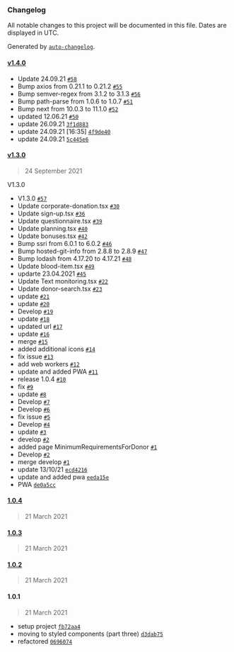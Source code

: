 ### Changelog

All notable changes to this project will be documented in this file. Dates are displayed in UTC.

Generated by [`auto-changelog`](https://github.com/CookPete/auto-changelog).

#### [v1.4.0](https://github.com/open-priorities/donor.md-frontend/compare/v1.3.0...v1.4.0)

- Update 24.09.21 [`#58`](https://github.com/open-priorities/donor.md-frontend/pull/58)
- Bump axios from 0.21.1 to 0.21.2 [`#55`](https://github.com/open-priorities/donor.md-frontend/pull/55)
- Bump semver-regex from 3.1.2 to 3.1.3 [`#56`](https://github.com/open-priorities/donor.md-frontend/pull/56)
- Bump path-parse from 1.0.6 to 1.0.7 [`#51`](https://github.com/open-priorities/donor.md-frontend/pull/51)
- Bump next from 10.0.3 to 11.1.0 [`#52`](https://github.com/open-priorities/donor.md-frontend/pull/52)
- updated 12.06.21 [`#50`](https://github.com/open-priorities/donor.md-frontend/pull/50)
- update 26.09.21 [`3f1d883`](https://github.com/open-priorities/donor.md-frontend/commit/3f1d8838615f6e987b058d92fde9cdb537fd5fbc)
- update 24.09.21 [16:35] [`4f9de40`](https://github.com/open-priorities/donor.md-frontend/commit/4f9de40e4cab57ab9d7054c8408f17efe2d07d3d)
- update 24.09.21 [`5c445e6`](https://github.com/open-priorities/donor.md-frontend/commit/5c445e6293eb85cd221aa0c0053f91000795d0cf)

#### [v1.3.0](https://github.com/open-priorities/donor.md-frontend/compare/1.0.4...v1.3.0)

> 24 September 2021

V1.3.0

- V1.3.0 [`#57`](https://github.com/open-priorities/donor.md-frontend/pull/57)
- Update corporate-donation.tsx [`#30`](https://github.com/open-priorities/donor.md-frontend/pull/30)
- Update sign-up.tsx [`#36`](https://github.com/open-priorities/donor.md-frontend/pull/36)
- Update questionnaire.tsx [`#39`](https://github.com/open-priorities/donor.md-frontend/pull/39)
- Update planning.tsx [`#40`](https://github.com/open-priorities/donor.md-frontend/pull/40)
- Update bonuses.tsx [`#42`](https://github.com/open-priorities/donor.md-frontend/pull/42)
- Bump ssri from 6.0.1 to 6.0.2 [`#46`](https://github.com/open-priorities/donor.md-frontend/pull/46)
- Bump hosted-git-info from 2.8.8 to 2.8.9 [`#47`](https://github.com/open-priorities/donor.md-frontend/pull/47)
- Bump lodash from 4.17.20 to 4.17.21 [`#48`](https://github.com/open-priorities/donor.md-frontend/pull/48)
- Update blood-item.tsx [`#49`](https://github.com/open-priorities/donor.md-frontend/pull/49)
- updarte 23.04.2021 [`#45`](https://github.com/open-priorities/donor.md-frontend/pull/45)
- Update Text monitoring.tsx [`#22`](https://github.com/open-priorities/donor.md-frontend/pull/22)
- Update donor-search.tsx [`#23`](https://github.com/open-priorities/donor.md-frontend/pull/23)
- update [`#21`](https://github.com/open-priorities/donor.md-frontend/pull/21)
- update [`#20`](https://github.com/open-priorities/donor.md-frontend/pull/20)
- Develop [`#19`](https://github.com/open-priorities/donor.md-frontend/pull/19)
- update [`#18`](https://github.com/open-priorities/donor.md-frontend/pull/18)
- updated url [`#17`](https://github.com/open-priorities/donor.md-frontend/pull/17)
- update [`#16`](https://github.com/open-priorities/donor.md-frontend/pull/16)
- merge [`#15`](https://github.com/open-priorities/donor.md-frontend/pull/15)
- added additional icons [`#14`](https://github.com/open-priorities/donor.md-frontend/pull/14)
- fix issue [`#13`](https://github.com/open-priorities/donor.md-frontend/pull/13)
- add web workers [`#12`](https://github.com/open-priorities/donor.md-frontend/pull/12)
- update and added PWA [`#11`](https://github.com/open-priorities/donor.md-frontend/pull/11)
- release 1.0.4 [`#10`](https://github.com/open-priorities/donor.md-frontend/pull/10)
- fix  [`#9`](https://github.com/open-priorities/donor.md-frontend/pull/9)
- update [`#8`](https://github.com/open-priorities/donor.md-frontend/pull/8)
- Develop [`#7`](https://github.com/open-priorities/donor.md-frontend/pull/7)
- Develop [`#6`](https://github.com/open-priorities/donor.md-frontend/pull/6)
- fix issue [`#5`](https://github.com/open-priorities/donor.md-frontend/pull/5)
- Develop [`#4`](https://github.com/open-priorities/donor.md-frontend/pull/4)
- update [`#3`](https://github.com/open-priorities/donor.md-frontend/pull/3)
- develop [`#2`](https://github.com/open-priorities/donor.md-frontend/pull/2)
- added page MinimumRequirementsForDonor [`#1`](https://github.com/open-priorities/donor.md-frontend/pull/1)
- Develop [`#2`](https://github.com/open-priorities/donor.md-frontend/pull/2)
- merge develop [`#1`](https://github.com/open-priorities/donor.md-frontend/pull/1)
- update 13/10/21 [`ecd4216`](https://github.com/open-priorities/donor.md-frontend/commit/ecd421662f0f82e71c47131b7a7e929c47808022)
- update and added pwa [`eeda15e`](https://github.com/open-priorities/donor.md-frontend/commit/eeda15e0a2fda13eda060583ed1a062d231659ce)
- PWA [`de0a5cc`](https://github.com/open-priorities/donor.md-frontend/commit/de0a5cc2534b225dbcb65676f8498fa54a67b7b4)

#### [1.0.4](https://github.com/open-priorities/donor.md-frontend/compare/1.0.3...1.0.4)

> 21 March 2021

#### [1.0.3](https://github.com/open-priorities/donor.md-frontend/compare/1.0.2...1.0.3)

> 21 March 2021

#### [1.0.2](https://github.com/open-priorities/donor.md-frontend/compare/1.0.1...1.0.2)

> 21 March 2021

#### 1.0.1

> 21 March 2021

- setup project [`fb72aa4`](https://github.com/open-priorities/donor.md-frontend/commit/fb72aa46b0ee6a2ed3944fa06606cf7b08c0b6ff)
- moving to styled components (part three) [`d3dab75`](https://github.com/open-priorities/donor.md-frontend/commit/d3dab759cc5f092b87abd1bce37f126cfb664236)
- refactored [`0696074`](https://github.com/open-priorities/donor.md-frontend/commit/06960743c09eef2d1d4b74d18aaa462b58908570)
